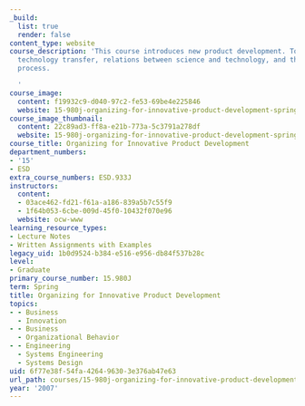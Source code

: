 ```yaml
---
_build:
  list: true
  render: false
content_type: website
course_description: 'This course introduces new product development. Topics include
  technology transfer, relations between science and technology, and the innovation
  process.

  '
course_image:
  content: f19932c9-d040-97c2-fe53-69be4e225846
  website: 15-980j-organizing-for-innovative-product-development-spring-2007
course_image_thumbnail:
  content: 22c89ad3-ff8a-e21b-773a-5c3791a278df
  website: 15-980j-organizing-for-innovative-product-development-spring-2007
course_title: Organizing for Innovative Product Development
department_numbers:
- '15'
- ESD
extra_course_numbers: ESD.933J
instructors:
  content:
  - 03ace462-fd21-f61a-a186-839a5b7c55f9
  - 1f64b053-6cbe-009d-45f0-10432f070e96
  website: ocw-www
learning_resource_types:
- Lecture Notes
- Written Assignments with Examples
legacy_uid: 1b0d9524-b384-e516-e956-db84f537b28c
level:
- Graduate
primary_course_number: 15.980J
term: Spring
title: Organizing for Innovative Product Development
topics:
- - Business
  - Innovation
- - Business
  - Organizational Behavior
- - Engineering
  - Systems Engineering
  - Systems Design
uid: 6f77e38f-54fa-4264-9630-3e376ab47e63
url_path: courses/15-980j-organizing-for-innovative-product-development-spring-2007
year: '2007'
---
```


